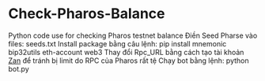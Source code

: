 # Check-Pharos-Balance
Python code use for checking Pharos testnet balance
Điền Seed Pharse vào files: seeds.txt
Install package bằng câu lệnh: pip install mnemonic bip32utils eth-account web3
Thay đổi Rpc_URL bằng cách tạo tài khoản [Zan](https://zan.top/faucet/pharos) để tránh bị limit do RPC của Pharos rất tệ
Chạy bot bằng lệnh: python bot.py
